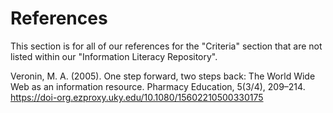 # References #
This section is for all of our references for the "Criteria" section that are not listed within our "Information Literacy Repository". 

Veronin, M. A. (2005). One step forward, two steps back: The World Wide Web as an information resource. Pharmacy Education, 5(3/4), 209–214. https://doi-org.ezproxy.uky.edu/10.1080/15602210500330175
